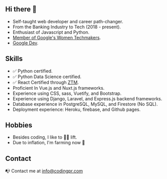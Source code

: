 ## Hi there 👋

- Self-taught web developer and career path-changer.
- From the Banking Industry to Tech (2018 - present). 
- Enthusiast of Javascript and Python. 
- [Member of Google's Women Techmakers](https://developers.google.com/profile/badges/community/wtm/member).
- [Google Dev](https://developers.google.com/profile/u/denisse-ab).

## Skills
- :white_check_mark: Python certified.
- :white_check_mark: Python Data Science certified.
- :white_check_mark: React Certified through
 [ZTM](https://github.com/zero-to-mastery).
- Proficient In Vue.js and Nuxt.js frameworks.
- Experience using CSS, sass, Vuetify, and Bootstrap.
- Experience using Django, Laravel, and Express.js backend frameworks.
- Database experience in PostgreSQL, MySQL, and Firestore (No SQL).
- Deployment experience: Heroku, firebase, and Github pages.

## Hobbies
- Besides coding, I like to :weight_lifting_woman: lift.
- Due to inflation, I'm farming now :seedling:

## Contact
:mailbox_with_no_mail: Contact me at info@codingpr.com
